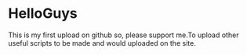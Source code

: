 # HelloGuys
This is my first upload on github so, please support me.To upload other useful scripts to  be made and would uploaded on the site.
